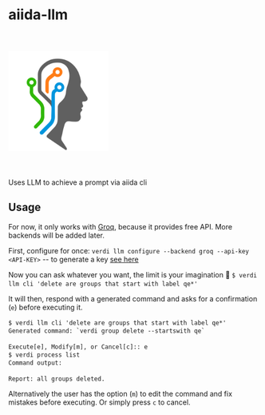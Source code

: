 # aiida-llm

<br>
<div align="left">
  <img src="assets/logo.png" alt="Repository Logo" width="200" style="margin-top: 20px; margin-bottom: 20px;"/>
</div>
<br>

Uses LLM to achieve a prompt via aiida cli


## Usage

For now, it only works with [Groq](https://groq.com/), because it provides free API.
More backends will be added later.

First, configure for once:
`verdi llm configure --backend groq --api-key <API-KEY>` -- to generate a key [see here](https://console.groq.com/keys)

Now you can ask whatever you want, the limit is your imagination :crossed_fingers: 
`$ verdi llm cli 'delete are groups that start with label qe*'`

It will then, respond with a generated command and asks for a confirmation (`e`) before executing it. 
```
$ verdi llm cli 'delete are groups that start with label qe*'
Generated command: `verdi group delete --startswith qe`

Execute[e], Modify[m], or Cancel[c]:: e
$ verdi process list
Command output:

Report: all groups deleted.
```
Alternatively the user has the option (`m`) to edit the command and fix mistakes before executing. Or simply press `c` to cancel.